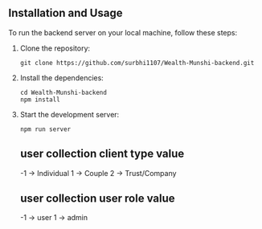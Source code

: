 ## Installation and Usage

To run the backend server on your local machine, follow these steps:

1. Clone the repository:

   ```
   git clone https://github.com/surbhi1107/Wealth-Munshi-backend.git
   ```

2. Install the dependencies:

   ```
   cd Wealth-Munshi-backend
   npm install
   ```

3. Start the development server:

   ```
   npm run server
   ```

   ## user collection client type value

   -1 -> Individual
   1 -> Couple
   2 -> Trust/Company

   ## user collection user role value

   -1 -> user
   1 -> admin

